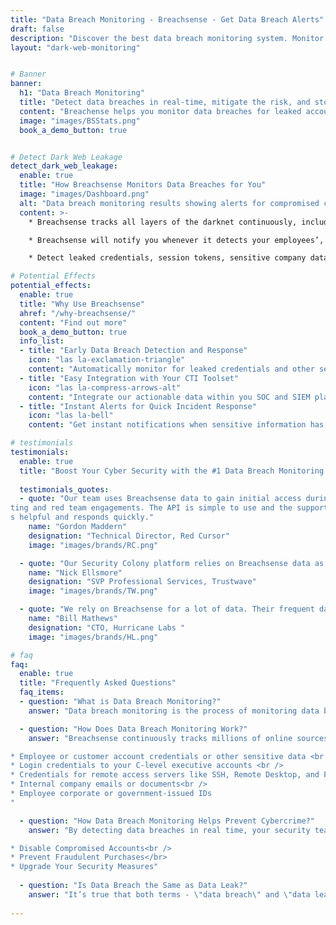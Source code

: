 ```yaml
---
title: "Data Breach Monitoring - Breachsense - Get Data Breach Alerts"
draft: false
description: "Discover the best data breach monitoring system. Monitor for data breaches in real time and get alerts when your data has been breached."
layout: "dark-web-monitoring"


# Banner
banner:
  h1: "Data Breach Monitoring" 
  title: "Detect data breaches in real-time, mitigate the risk, and stop cyberattacks before they happen with #1 data breach monitoring tool"
  content: "Breachense helps you monitor data breaches for leaked account credentials, personal staff information, and more, and sends you automatic alerts as soon as it detects a data breach."
  image: "images/BSStats.png"
  book_a_demo_button: true


# Detect Dark Web Leakage
detect_dark_web_leakage:
  enable: true
  title: "How Breachsense Monitors Data Breaches for You"
  image: "images/Dashboard.png"
  alt: "Data breach monitoring results showing alerts for compromised company data"
  content: >-
    * Breachsense tracks all layers of the darknet continuously, including Tor websites, private IRC and Telegram channels, ransomware threat actors, cybercrime communities and forums, and more.<br />

    * Breachsense will notify you whenever it detects your employees’, customers’, or software suppliers’ usernames or passwords as well as any other relevant sensitive data on dark web marketplaces.<br />

    * Detect leaked credentials, session tokens, sensitive company data and planned up & coming attacks related to your organization to prevent attacks before they happen.

# Potential Effects
potential_effects:
  enable: true
  title: "Why Use Breachsense"
  ahref: "/why-breachsense/"
  content: "Find out more"
  book_a_demo_button: true
  info_list:
  - title: "Early Data Breach Detection and Response"
    icon: "las la-exclamation-triangle"
    content: "Automatically monitor for leaked credentials and other sensitive data. Get notified as soon as a breach is detected."
  - title: "Easy Integration with Your CTI Toolset"
    icon: "las la-compress-arrows-alt"
    content: "Integrate our actionable data within you SOC and SIEM platforms by querying our APIs and consuming the JSON output."
  - title: "Instant Alerts for Quick Incident Response"
    icon: "las la-bell"
    content: "Get instant notifications when sensitive information has been compromised. Prevent criminals from exploiting the exposed data."

# testimonials
testimonials:   
  enable: true
  title: "Boost Your Cyber Security with the #1 Data Breach Monitoring Platform Trusted by Great Companies from All Over the World"
  
  testimonials_quotes:
  - quote: "Our team uses Breachsense data to gain initial access during pen tes
ting and red team engagements. The API is simple to use and the support is alway
s helpful and responds quickly."
    name: "Gordon Maddern"
    designation: "Technical Director, Red Cursor"
    image: "images/brands/RC.png"

  - quote: "Our Security Colony platform relies on Breachsense data as part of our dark web monitoring service. The data is continuously updated and high quality. Highly recommend!"
    name: "Nick Ellsmore"
    designation: "SVP Professional Services, Trustwave"
    image: "images/brands/TW.png"

  - quote: "We rely on Breachsense for a lot of data. Their frequent database updates, constant availability, and handling of big and small breaches alike means we are always covered."
    name: "Bill Mathews"
    designation: "CTO, Hurricane Labs "
    image: "images/brands/HL.png"

# faq
faq:
  enable: true
  title: "Frequently Asked Questions"
  faq_items:
  - question: "What is Data Breach Monitoring?"
    answer: "Data breach monitoring is the process of monitoring data breaches for mentions of specific individuals, brands, phone numbers, and other types of sensitive information. With data breaches becoming increasingly common, ongoing monitoring is essential for ensuring the safety of your customers' and employees’ sensitive personal information."

  - question: "How Does Data Breach Monitoring Work?"
    answer: "Breachsense continuously tracks millions of online sources, including IRC and Telegram channels, private cybercrime communities, ransomware marketplaces, and more. Your security team is notified the moment there are any mentions of your:

* Employee or customer account credentials or other sensitive data <br />
* Login credentials to your C-level executive accounts <br />
* Credentials for remote access servers like SSH, Remote Desktop, and FTP<br />
* Internal company emails or documents<br />
* Employee corporate or government-issued IDs
"

  - question: "How Data Breach Monitoring Helps Prevent Cybercrime?"
    answer: "By detecting data breaches in real time, your security team will be able to react immediately before any damage is done. The moment a breach is detected, you can:

* Disable Compromised Accounts<br />
* Prevent Fraudulent Purchases</br>
* Upgrade Your Security Measures"
 
  - question: "Is Data Breach the Same as Data Leak?"
    answer: "It’s true that both terms - \"data breach\" and \"data leak\" - seem as if they referred to the same type of a cyber threat. In reality, however, they do have slightly different meanings. A data breach occurs where a third party gains unauthorized access, often malicious, to compromise sensitive information within a system or network. A data leak, on the other hand, usually means an unauthorized release of confidential data, whether intentional or unintentional by a third party but also an employee of a company."
    
---
```

